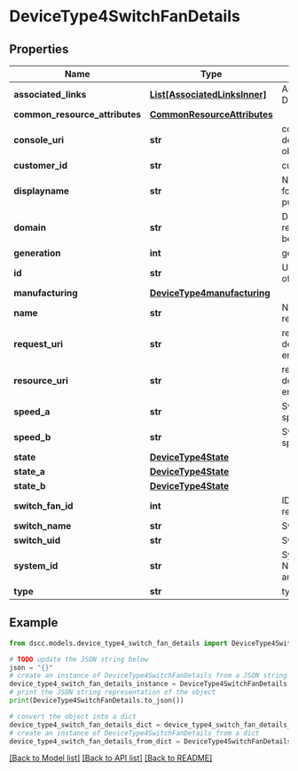 # DeviceType4SwitchFanDetails


## Properties

Name | Type | Description | Notes
------------ | ------------- | ------------- | -------------
**associated_links** | [**List[AssociatedLinksInner]**](AssociatedLinksInner.md) | Associated Links Details | [optional] 
**common_resource_attributes** | [**CommonResourceAttributes**](CommonResourceAttributes.md) |  | [optional] 
**console_uri** | **str** | consoleUri for detailed storage object | [optional] 
**customer_id** | **str** | customerId | [optional] 
**displayname** | **str** | Name to be used for display purposes | [optional] 
**domain** | **str** | Domain that the resource belongs to | [optional] 
**generation** | **int** | generation | [optional] 
**id** | **str** | Unique Identifier of the resource. | [optional] 
**manufacturing** | [**DeviceType4manufacturing**](DeviceType4manufacturing.md) |  | [optional] 
**name** | **str** | Name of the resource. | [optional] 
**request_uri** | **str** | resourceUri for detailed enclosure object | [optional] 
**resource_uri** | **str** | resourceUri for detailed enclosure object | [optional] 
**speed_a** | **str** | Switch fan speed | [optional] 
**speed_b** | **str** | Switch fan speed | [optional] 
**state** | [**DeviceType4State**](DeviceType4State.md) |  | [optional] 
**state_a** | [**DeviceType4State**](DeviceType4State.md) |  | [optional] 
**state_b** | [**DeviceType4State**](DeviceType4State.md) |  | [optional] 
**switch_fan_id** | **int** | ID of the resource | [optional] 
**switch_name** | **str** | Switch name | [optional] 
**switch_uid** | **str** | Switch UID | [optional] 
**system_id** | **str** | SystemUid/Serial Number  of the array. | [optional] 
**type** | **str** | type | [optional] 

## Example

```python
from dscc.models.device_type4_switch_fan_details import DeviceType4SwitchFanDetails

# TODO update the JSON string below
json = "{}"
# create an instance of DeviceType4SwitchFanDetails from a JSON string
device_type4_switch_fan_details_instance = DeviceType4SwitchFanDetails.from_json(json)
# print the JSON string representation of the object
print(DeviceType4SwitchFanDetails.to_json())

# convert the object into a dict
device_type4_switch_fan_details_dict = device_type4_switch_fan_details_instance.to_dict()
# create an instance of DeviceType4SwitchFanDetails from a dict
device_type4_switch_fan_details_from_dict = DeviceType4SwitchFanDetails.from_dict(device_type4_switch_fan_details_dict)
```
[[Back to Model list]](../README.md#documentation-for-models) [[Back to API list]](../README.md#documentation-for-api-endpoints) [[Back to README]](../README.md)


